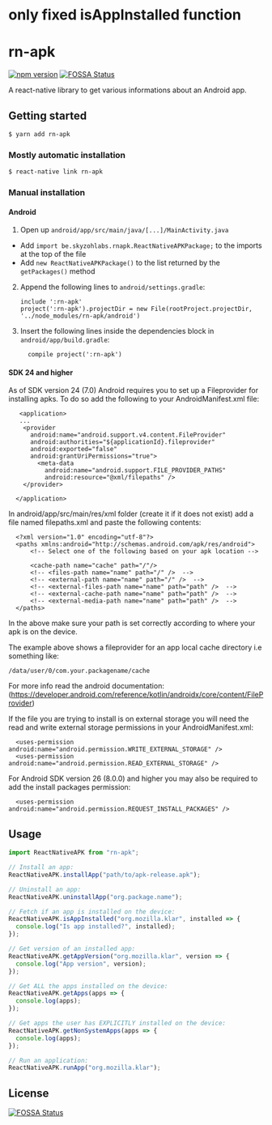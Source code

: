 # only fixed isAppInstalled function

# rn-apk

[![npm version](https://badge.fury.io/js/rn-apk.svg)](https://badge.fury.io/js/rn-apk)
[![FOSSA Status](https://app.fossa.io/api/projects/git%2Bgithub.com%2FSkyzohKey%2Frn-apk.svg?type=shield)](https://app.fossa.io/projects/git%2Bgithub.com%2FSkyzohKey%2Frn-apk?ref=badge_shield)

A react-native library to get various informations about an Android app.

## Getting started

```sh
$ yarn add rn-apk
```

### Mostly automatic installation

```sh
$ react-native link rn-apk
```

### Manual installation

#### Android

1. Open up `android/app/src/main/java/[...]/MainActivity.java`

* Add `import be.skyzohlabs.rnapk.ReactNativeAPKPackage;` to the imports at the top of the file
* Add `new ReactNativeAPKPackage()` to the list returned by the `getPackages()` method

2. Append the following lines to `android/settings.gradle`:
   ```
   include ':rn-apk'
   project(':rn-apk').projectDir = new File(rootProject.projectDir, '../node_modules/rn-apk/android')
   ```
3. Insert the following lines inside the dependencies block in `android/app/build.gradle`:
   ```
     compile project(':rn-apk')
   ```

#### SDK 24 and higher

As of SDK version 24 (7.0) Android requires you to set up a Fileprovider for installing apks. To do so add the following to your AndroidManifest.xml file:
```
   <application>
   ...
    <provider
      android:name="android.support.v4.content.FileProvider"
      android:authorities="${applicationId}.fileprovider"
      android:exported="false"
      android:grantUriPermissions="true">
        <meta-data
          android:name="android.support.FILE_PROVIDER_PATHS"
          android:resource="@xml/filepaths" />
    </provider>

  </application>
```

In android/app/src/main/res/xml folder (create it if it does not exist) add a file named filepaths.xml and paste the following contents:
```
  <?xml version="1.0" encoding="utf-8"?>
  <paths xmlns:android="http://schemas.android.com/apk/res/android">
      <!-- Select one of the following based on your apk location -->

      <cache-path name="cache" path="/"/>
      <!-- <files-path name="name" path="/" />  -->
      <!-- <external-path name="name" path="/" />  -->
      <!-- <external-files-path name="name" path="path" />  -->
      <!-- <external-cache-path name="name" path="path" />  -->
      <!-- <external-media-path name="name" path="path" />  -->
  </paths>
```
In the above make sure your path is set correctly according to where your apk is on the device.

The example above shows a fileprovider for an app local cache directory i.e something like:
```
/data/user/0/com.your.packagename/cache
```

For more info read the android documentation: (https://developer.android.com/reference/kotlin/androidx/core/content/FileProvider)

If the file you are trying to install is on external storage you will need the read and write external storage permissions in your AndroidManifest.xml:
```
  <uses-permission android:name="android.permission.WRITE_EXTERNAL_STORAGE" />
  <uses-permission android:name="android.permission.READ_EXTERNAL_STORAGE" />
```

For Android SDK version 26 (8.0.0) and higher you may also be required to add the install packages permission:
```
  <uses-permission android:name="android.permission.REQUEST_INSTALL_PACKAGES" />
```

## Usage

```javascript
import ReactNativeAPK from "rn-apk";

// Install an app:
ReactNativeAPK.installApp("path/to/apk-release.apk");

// Uninstall an app:
ReactNativeAPK.uninstallApp("org.package.name");

// Fetch if an app is installed on the device:
ReactNativeAPK.isAppInstalled("org.mozilla.klar", installed => {
  console.log("Is app installed?", installed);
});

// Get version of an installed app:
ReactNativeAPK.getAppVersion("org.mozilla.klar", version => {
  console.log("App version", version);
});

// Get ALL the apps installed on the device:
ReactNativeAPK.getApps(apps => {
  console.log(apps);
});

// Get apps the user has EXPLICITLY installed on the device:
ReactNativeAPK.getNonSystemApps(apps => {
  console.log(apps);
});

// Run an application:
ReactNativeAPK.runApp("org.mozilla.klar");
```


## License
[![FOSSA Status](https://app.fossa.io/api/projects/git%2Bgithub.com%2FSkyzohKey%2Frn-apk.svg?type=large)](https://app.fossa.io/projects/git%2Bgithub.com%2FSkyzohKey%2Frn-apk?ref=badge_large)
